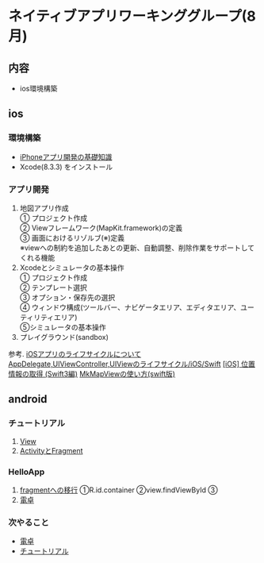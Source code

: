 # ネイティブアプリワーキンググループ(8月)
## 内容
+ ios環境構築

## ios
### 環境構築 
+ [iPhoneアプリ開発の基礎知識](http://www.sbcr.jp/products/4797386066.html)
+ Xcode(8.3.3) をインストール

### アプリ開発
1. 地図アプリ作成  
① プロジェクト作成   
② Viewフレームワーク(MapKit.framework)の定義  
③ 画面におけるリゾルブ(※)定義  
※viewへの制約を追加したあとの更新、自動調整、削除作業をサポートしてくれる機能
1. Xcodeとシミュレータの基本操作   
① プロジェクト作成  
② テンプレート選択  
③ オプション・保存先の選択  
④ ウィンドウ構成(ツールバー、ナビゲータエリア、エディタエリア、ユーティリティエリア)  
⑤シミュレータの基本操作  
1. プレイグラウンド(sandbox)

参考.
[iOSアプリのライフサイクルについて](http://nerd0geek1.hatenablog.com/entry/2016/01/27/200000)
[AppDelegate,UIViewController,UIViewのライフサイクル/iOS/Swift](http://qiita.com/kayo_h/items/4710c4ac02a191652a96)
[[iOS] 位置情報の取得 (Swift3編)](http://dev.classmethod.jp/smartphone/ios-corelocation-swift3/)
[MkMapViewの使い方(swift版)](http://qiita.com/unokun/items/a5470feb6ee52d009dcc)



## android

### チュートリアル
1. [View](http://mixi-inc.github.io/AndroidTraining/fundamentals/2.01.create-layout.html)
1. [ActivityとFragment](http://mixi-inc.github.io/AndroidTraining/fundamentals/2.02.activity-and-fragment.html)

### HelloApp
1. [fragmentへの移行](https://github.com/phai051277/android_HelloApp/commit/a3022507bd50997bd57590308738627fe8639bf1)
①R.id.container
②view.findViewById
③
1. [電卓](https://github.com/phai051277/android_HelloApp/commit/96fa3e5f9da710456f7d5e9c53069e9208b720b6)

### 次やること
+ [電卓](https://anharu.keiji.io/lesson1/)
+ [チュートリアル](http://mixi-inc.github.io/AndroidTraining/)
